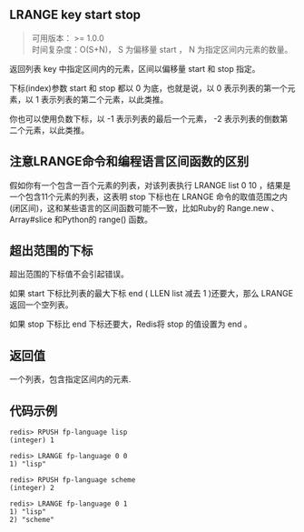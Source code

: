## LRANGE key start stop
>可用版本： >= 1.0.0 <br/>
>时间复杂度：O(S+N)， S 为偏移量 start ， N 为指定区间内元素的数量。

返回列表 key 中指定区间内的元素，区间以偏移量 start 和 stop 指定。

下标(index)参数 start 和 stop 都以 0 为底，也就是说，以 0 表示列表的第一个元素，以 1 表示列表的第二个元素，以此类推。

你也可以使用负数下标，以 -1 表示列表的最后一个元素， -2 表示列表的倒数第二个元素，以此类推。

## 注意LRANGE命令和编程语言区间函数的区别
假如你有一个包含一百个元素的列表，对该列表执行 LRANGE list 0 10 ，结果是一个包含11个元素的列表，这表明 stop 下标也在 LRANGE 命令的取值范围之内(闭区间)，这和某些语言的区间函数可能不一致，比如Ruby的 Range.new 、 Array#slice 和Python的 range() 函数。

## 超出范围的下标
超出范围的下标值不会引起错误。

如果 start 下标比列表的最大下标 end ( LLEN list 减去 1 )还要大，那么 LRANGE 返回一个空列表。

如果 stop 下标比 end 下标还要大，Redis将 stop 的值设置为 end 。

## 返回值

一个列表，包含指定区间内的元素.

## 代码示例

```shell script
redis> RPUSH fp-language lisp
(integer) 1

redis> LRANGE fp-language 0 0
1) "lisp"

redis> RPUSH fp-language scheme
(integer) 2

redis> LRANGE fp-language 0 1
1) "lisp"
2) "scheme"
```